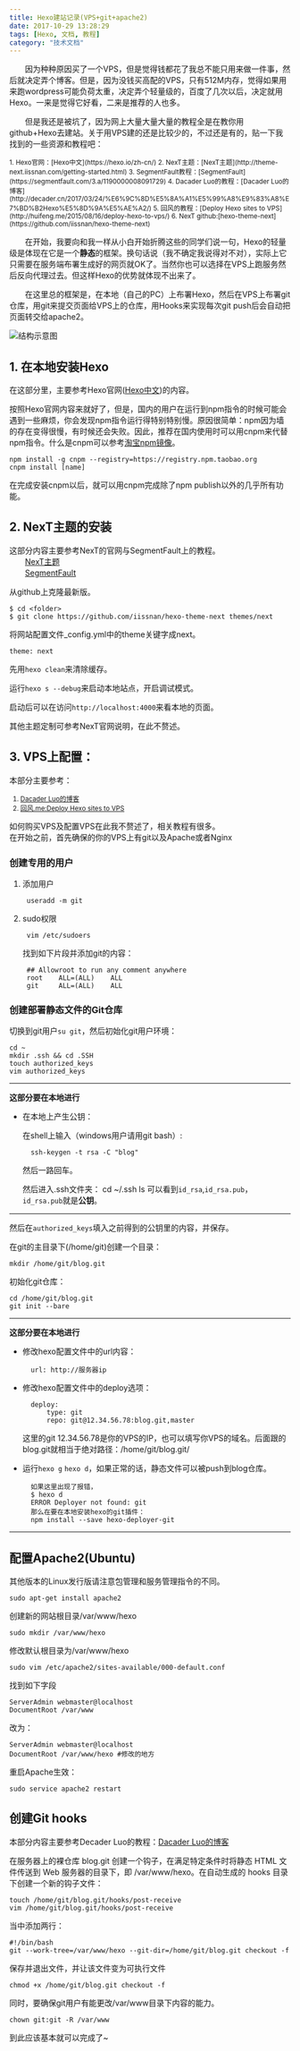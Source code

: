 ```yaml
---
title: Hexo建站记录(VPS+git+apache2)
date: 2017-10-29 13:28:29
tags: [Hexo, 文档, 教程]
category: "技术文档"
---
```


&emsp;&emsp;因为种种原因买了一个VPS，但是觉得钱都花了我总不能只用来做一件事，然后就决定弄个博客。但是，因为没钱买高配的VPS，只有512M内存，觉得如果用来跑wordpress可能负荷太重，决定弄个轻量级的，百度了几次以后，决定就用Hexo。一来是觉得它好看，二来是推荐的人也多。  

&emsp;&emsp;但是我还是被坑了，因为网上大量大量大量的教程全是在教你用github+Hexo去建站。关于用VPS建的还是比较少的，不过还是有的，贴一下我找到的一些资源和教程吧：  

<small>
1. Hexo官网：[Hexo中文](https://hexo.io/zh-cn/)  
2. NexT主题：[NexT主题](http://theme-next.iissnan.com/getting-started.html)  
3. SegmentFault教程：[SegmentFault](https://segmentfault.com/3.a/1190000008091729)  
4. Dacader Luo的教程：[Dacader Luo的博客](http://decader.cn/2017/03/24/%E6%9C%8D%E5%8A%A1%E5%99%A8%E9%83%A8%E7%BD%B2Hexo%E5%8D%9A%E5%AE%A2/)  
5. 回风的教程：[Deploy Hexo sites to VPS](http://huifeng.me/2015/08/16/deploy-hexo-to-vps/)  
6. NexT github:[hexo-theme-next](https://github.com/iissnan/hexo-theme-next)
</small>

&emsp;&emsp;在开始，我要向和我一样从小白开始折腾这些的同学们说一句，Hexo的轻量级是体现在它是一个**静态**的框架。换句话说（我不确定我说得对不对），实际上它只需要在服务端布署生成好的网页就OK了。当然你也可以选择在VPS上跑服务然后反向代理过去。但这样Hexo的优势就体现不出来了。  


&emsp;&emsp;在这里总的框架是，在本地（自己的PC）上布署Hexo，然后在VPS上布署git仓库，用git来提交页面给VPS上的仓库，用Hooks来实现每次git push后会自动把页面转交给apache2。

![结构示意图](https://i.imgur.com/sqHuPsK.png)

## 1. 在本地安装Hexo  

在这部分里，主要参考Hexo官网([Hexo中文](https://hexo.io/zh-cn/))的内容。  

按照Hexo官网内容来就好了，但是，国内的用户在运行到npm指令的时候可能会遇到一些麻烦，你会发现npm指令运行得特别特别慢。原因很简单：npm因为墙的存在变得很慢，有时候还会失败。因此，推荐在国内使用时可以用cnpm来代替npm指令。什么是cnpm可以参考[淘宝npm镜像](http://npm.taobao.org/)。  

	npm install -g cnpm --registry=https://registry.npm.taobao.org
	cnpm install [name]
在完成安装cnpm以后，就可以用cnpm完成除了npm publish以外的几乎所有功能。

## 2.  NexT主题的安装   

这部分内容主要参考NexT的官网与SegmentFault上的教程。  
　　[NexT主题](http://theme-next.iissnan.com/getting-started.html)   
　　[SegmentFault](https://segmentfault.com/3.a/1190000008091729)    

从github上克隆最新版。  

	$ cd <folder>
	$ git clone https://github.com/iissnan/hexo-theme-next themes/next
将网站配置文件_config.yml中的theme关键字成next。 
 
	theme: next 
先用`hexo clean`来清除缓存。  

运行`hexo s --debug`来启动本地站点，开启调试模式。  

启动后可以在访问`http://localhost:4000`来看本地的页面。  

其他主题定制可参考NexT官网说明，在此不赘述。

## 3.  VPS上配置：
本部分主要参考：  
<small>
1. [Dacader Luo的博客](http://decader.cn/2017/03/24/%E6%9C%8D%E5%8A%A1%E5%99%A8%E9%83%A8%E7%BD%B2Hexo%E5%8D%9A%E5%AE%A2/)  
2. [回风.me:Deploy Hexo sites to VPS](http://huifeng.me/2015/08/16/deploy-hexo-to-vps/)
</small>

如何购买VPS及配置VPS在此我不赘述了，相关教程有很多。  
在开始之前，首先确保的你的VPS上有git以及Apache或者Nginx

### 创建专用的用户
1. 添加用户  

		useradd -m git

2. sudo权限  
		
		vim /etc/sudoers
	找到如下片段并添加git的内容：  

		## Allowroot to run any comment anywhere
		root    ALL=(ALL)    ALL
		git     ALL=(ALL)    ALL

### 创建部署静态文件的Git仓库

切换到git用户`su git`，然后初始化git用户环境：
	
	cd ~
	mkdir .ssh && cd .SSH
	touch authorized_keys
	vim authorized_keys

---
  
**这部分要在本地进行** 

- 在本地上产生公钥：  

	在shell上输入（windows用户请用git bash）:
		
		ssh-keygen -t rsa -C "blog"
	然后一路回车。  

	然后进入.ssh文件夹：
		cd ~/.ssh
		ls
	可以看到`id_rsa`,`id_rsa.pub`，`id_rsa.pub`就是**公钥**。

---
然后在`authorized_keys`填入之前得到的公钥里的内容，并保存。  

在git的主目录下(/home/git)创建一个目录：  

	mkdir /home/git/blog.git

初始化git仓库：
	
	cd /home/git/blog.git 
	git init --bare

---
**这部分要在本地进行**  

- 修改hexo配置文件中的url内容：

		url: http://服务器ip
- 修改hexo配置文件中的deploy选项：

		deploy:
  			type: git
  			repo: git@12.34.56.78:blog.git,master

	这里的git 12.34.56.78是你的VPS的IP，也可以填写你VPS的域名。后面跟的blog.git就相当于绝对路径：/home/git/blog.git/  

- 运行`hexo g` `hexo d`，如果正常的话，静态文件可以被push到blog仓库。 

		如果这里出现了报错，
		$ hexo d 
		ERROR Deployer not found: git
		那么在要在本地安装hexo的git插件：
		npm install --save hexo-deployer-git

---

## 配置Apache2(Ubuntu)
其他版本的Linux发行版请注意包管理和服务管理指令的不同。

	sudo apt-get install apache2  

创建新的网站根目录/var/www/hexo

	sudo mkdir /var/www/hexo

修改默认根目录为/var/www/hexo

	sudo vim /etc/apache2/sites-available/000-default.conf

找到如下字段

	ServerAdmin webmaster@localhost
	DocumentRoot /var/www

改为：

	ServerAdmin webmaster@localhost
	DocumentRoot /var/www/hexo #修改的地方

重启Apache生效：

	sudo service apache2 restart

## 创建Git hooks
本部分内容主要参考Decader Luo的教程：[Dacader Luo的博客](http://decader.cn/2017/03/24/%E6%9C%8D%E5%8A%A1%E5%99%A8%E9%83%A8%E7%BD%B2Hexo%E5%8D%9A%E5%AE%A2/)

在服务器上的裸仓库 blog.git 创建一个钩子，在满足特定条件时将静态 HTML 文件传送到 Web 服务器的目录下，即 /var/www/hexo。在自动生成的 hooks 目录下创建一个新的钩子文件：

	touch /home/git/blog.git/hooks/post-receive
	vim /home/git/blog.git/hooks/post-receive

当中添加两行：

	#!/bin/bash
	git --work-tree=/var/www/hexo --git-dir=/home/git/blog.git checkout -f

保存并退出文件，并让该文件变为可执行文件

	chmod +x /home/git/blog.git checkout -f

同时，要确保git用户有能更改/var/www目录下内容的能力。

	chown git:git -R /var/www

到此应该基本就可以完成了~